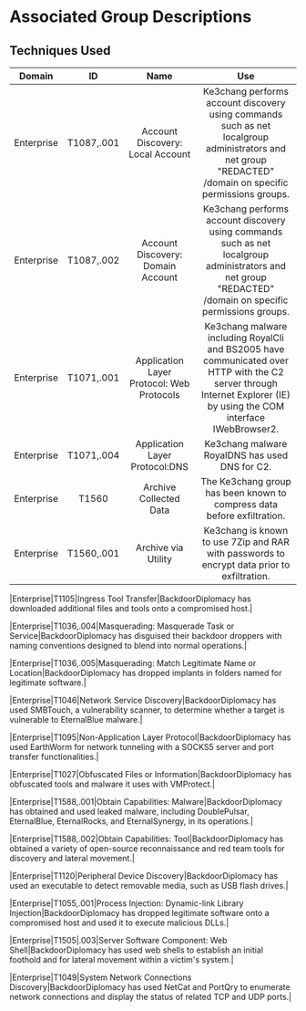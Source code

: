 # Associated Group Descriptions
## Techniques Used
| Domain | ID | Name  | Use |
|:------:|:--:|:-----:|:---:|
|Enterprise|T1087,.001|Account Discovery: Local Account|Ke3chang performs account discovery using commands such as net localgroup administrators and net group "REDACTED" /domain on specific permissions groups.|
|Enterprise|T1087,.002|Account Discovery: Domain Account|Ke3chang performs account discovery using commands such as net localgroup administrators and net group "REDACTED" /domain on specific permissions groups.|
Enterprise|T1071,.001|Application Layer Protocol: Web Protocols|Ke3chang malware including RoyalCli and BS2005 have communicated over HTTP with the C2 server through Internet Explorer (IE) by using the COM interface IWebBrowser2.|
Enterprise|T1071,.004|Application Layer Protocol:DNS|Ke3chang malware RoyalDNS has used DNS for C2.|
|Enterprise|T1560|Archive Collected Data|The Ke3chang group has been known to compress data before exfiltration.|
|Enterprise|T1560,.001|Archive via Utility|Ke3chang is known to use 7Zip and RAR with passwords to encrypt data prior to exfiltration.|

|Enterprise|T1105|Ingress Tool Transfer|BackdoorDiplomacy has downloaded additional files and tools onto a compromised host.|

|Enterprise|T1036,.004|Masquerading: Masquerade Task or Service|BackdoorDiplomacy has disguised their backdoor droppers with naming conventions designed to blend into normal operations.|

|Enterprise|T1036,.005|Masquerading: Match Legitimate Name or Location|BackdoorDiplomacy has dropped implants in folders named for legitimate software.|

|Enterprise|T1046|Network Service Discovery|BackdoorDiplomacy has used SMBTouch, a vulnerability scanner, to determine whether a target is vulnerable to EternalBlue malware.|

|Enterprise|T1095|Non-Application Layer Protocol|BackdoorDiplomacy has used EarthWorm for network tunneling with a SOCKS5 server and port transfer functionalities.|

|Enterprise|T1027|Obfuscated Files or Information|BackdoorDiplomacy has obfuscated tools and malware it uses with VMProtect.|

|Enterprise|T1588,.001|Obtain Capabilities: Malware|BackdoorDiplomacy has obtained and used leaked malware, including DoublePulsar, EternalBlue, EternalRocks, and EternalSynergy, in its operations.|

|Enterprise|T1588,.002|Obtain Capabilities: Tool|BackdoorDiplomacy has obtained a variety of open-source reconnaissance and red team tools for discovery and lateral movement.|

|Enterprise|T1120|Peripheral Device Discovery|BackdoorDiplomacy has used an executable to detect removable media, such as USB flash drives.|

|Enterprise|T1055,.001|Process Injection: Dynamic-link Library Injection|BackdoorDiplomacy has dropped legitimate software onto a compromised host and used it to execute malicious DLLs.|

|Enterprise|T1505|.003|Server Software Component: Web Shell|BackdoorDiplomacy has used web shells to establish an initial foothold and for lateral movement within a victim's system.|

|Enterprise|T1049|System Network Connections Discovery|BackdoorDiplomacy has used NetCat and PortQry to enumerate network connections and display the status of related TCP and UDP ports.|
